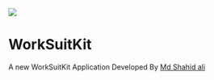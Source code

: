 <img src="https://github.com/deepmachine786/WorkSuitKit/blob/main/assets/images/ChatBit.png"></img>

# WorkSuitKit

A new WorkSuitKit Application Developed By <a href="https://www.linkedin.com/in/md-shahid-ali-2170491b4/">Md Shahid ali</a>

